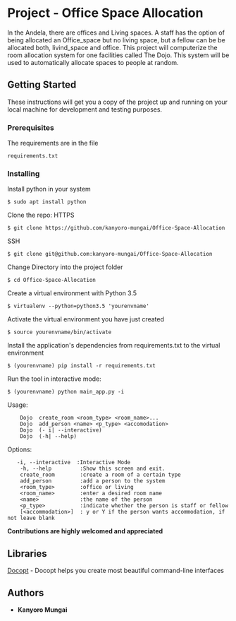 # Project - Office Space Allocation  

In the Andela, there are offices and Living spaces. A staff has the option of being allocated an Office_space but no living space,
but a fellow can be be allocated both, livind_space and office.
This project will  computerize the room allocation system for one facilities called The Dojo.
This system will be used to automatically allocate spaces to people at random.


## Getting Started

These instructions will get you a copy of the project up and running on your local machine for development and testing purposes.

### Prerequisites

The requirements are in the file

```
requirements.txt
```

### Installing

Install python in your system
```
$ sudo apt install python
```
Clone the repo:
HTTPS
```
$ git clone https://github.com/kanyoro-mungai/Office-Space-Allocation
```
SSH
```
$ git clone git@github.com:kanyoro-mungai/Office-Space-Allocation
```
Change Directory into the project folder
```
$ cd Office-Space-Allocation
```

Create a virtual environment with Python 3.5
```
$ virtualenv --python=python3.5 'yourenvname'
```

Activate the virtual environment you have just created
```
$ source yourenvname/bin/activate
```

Install the application's dependencies from requirements.txt to the virtual environment
```
$ (yourenvname) pip install -r requirements.txt
```

Run the tool in interactive mode:
```
$ (yourenvname) python main_app.py -i
```

Usage:
```
    Dojo  create_room <room_type> <room_name>...
    Dojo  add_person <name> <p_type> <accomodation>
    Dojo  (- i| --interactive)
    Dojo  (-h| --help)
```
Options:
```
   -i, --interactive  :Interactive Mode
    -h, --help         :Show this screen and exit.
    create_room        :create a room of a certain type
    add_person         :add a person to the system
    <room_type>        :office or living
    <room_name>        :enter a desired room name
    <name>             :the name of the person
    <p_type>           :indicate whether the person is staff or fellow
    [<accommodation>]  : y or Y if the person wants accommodation, if not leave blank

```

**Contributions are highly welcomed and appreciated**


## Libraries
[Docopt](https://github.com/docopt/docopt) - Docopt helps you create most beautiful command-line interfaces

## Authors
* **Kanyoro Mungai**

